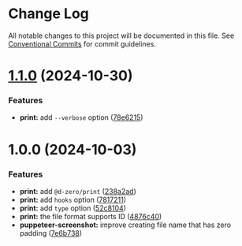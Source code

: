 # Change Log

All notable changes to this project will be documented in this file.
See [Conventional Commits](https://conventionalcommits.org) for commit guidelines.

# [1.1.0](https://github.com/d-zero-dev/tools/compare/@d-zero/print@1.0.0...@d-zero/print@1.1.0) (2024-10-30)

### Features

- **print:** add `--verbose` option ([78e6215](https://github.com/d-zero-dev/tools/commit/78e62158fbc9c881a51657dc45fdbb5a4d3ab31a))

# 1.0.0 (2024-10-03)

### Features

- **print:** add `@d-zero/print` ([238a2ad](https://github.com/d-zero-dev/tools/commit/238a2ada7911c10376ebf4dfe34aa21f15361b98))
- **print:** add `hooks` option ([7817211](https://github.com/d-zero-dev/tools/commit/78172110b8415935444129faab76e4779dd83f67))
- **print:** add `type` option ([52c8104](https://github.com/d-zero-dev/tools/commit/52c8104af67ddfa6921a07c79e02f73db39f2b15))
- **print:** the file format supports ID ([4876c40](https://github.com/d-zero-dev/tools/commit/4876c40fd7810bd7231e91324ef2fce0ffcb705b))
- **puppeteer-screenshot:** improve creating file name that has zero padding ([7e6b738](https://github.com/d-zero-dev/tools/commit/7e6b73822f773d544615c4917bfb2923575fcecd))
